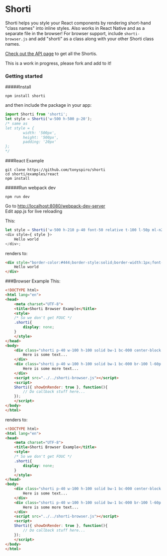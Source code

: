 # Shorti
Shorti helps you style your React components by rendering short-hand "class names" into inline styles.  Also works in React Native and as a separate file in the browser!  For browser support, include ```shorti-browser.js``` and add "shorti" as a class along with your other Shorti class names.

[Check out the API page](https://github.com/tonyspiro/shorti/blob/master/API.md) to get all the Shortis.

This is a work in progress, please fork and add to it!

### Getting started

#####Install
```
npm install shorti
```
and then include the package in your app:
```javascript
import Shorti from 'shorti';
let style = Shorti('w-500 h-500 p-20');
/* same as 
let style = {
		width: '500px',
		height: '500px',
		padding: '20px'
};
*/
```
###React Example
```
git clone https://github.com/tonyspiro/shorti
cd shorti/examples/react
npm install
```
#####Run webpack dev
```
npm run dev
```
Go to [http://localhost:8080/webpack-dev-server](http://localhost:8080/webpack-dev-server)<br>
Edit app.js for live reloading

This:
```javascript
let style = Shorti('w-500 h-210 p-40 font-50 relative t-100 l-50p ml-n205 solid bw-1 bc-444');
<div style={ style }>
	Hello world
</div>;
```
renders to:
```html
<div style="border-color:#444;border-style:solid;border-width:1px;font-size:50px;height:210px;left:50%;margin-left:-205px;padding:40px;position:relative;top:100px;width:500px;">
	Hello world
</div>
```
###Browser Example
This:
```html
<!DOCTYPE html>
<html lang="en">
<head>
	<meta charset="UTF-8">
	<title>Shorti Browser Example</title>
	<style>
	/* So we don't get FOUC */
	.shorti{
		display: none;
	}
	</style>
</head>
<body>
	<div class="shorti p-40 w-100 h-100 solid bw-1 bc-000 center-block t-100 relative">
		Here is some text...
	</div>
	<div class="shorti p-40 w-100 h-100 solid bw-1 bc-000 br-100 l-60p t-107 absolute">
		Here is some more text...
	</div>
	<script src="../../shorti-browser.js"></script>
	<script>
	Shorti({ showOnRender: true }, function(){
		// Do callback stuff here...
	});
	</script>
</body>
</html>
```
renders to:
```html
<!DOCTYPE html>
<html lang="en">
<head>
	<meta charset="UTF-8">
	<title>Shorti Browser Example</title>
	<style>
	/* So we don't get FOUC */
	.shorti{
		display: none;
	}
	</style>
</head>
<body>
	<div class="shorti p-40 w-100 h-100 solid bw-1 bc-000 center-block t-100 relative" style="border: 1px solid rgb(0, 0, 0); height: 100px; margin: 0px auto; padding: 40px; position: relative; top: 100px; width: 100px; display: block;">
		Here is some text...
	</div>
	<div class="shorti p-40 w-100 h-100 solid bw-1 bc-000 br-100 l-60p t-107 absolute" style="border: 1px solid rgb(0, 0, 0); border-radius: 100px; height: 100px; left: 60%; padding: 40px; position: absolute; top: 107px; width: 100px; display: block;">
		Here is some more text...
	</div>
	<script src="../../shorti-browser.js"></script>
	<script>
	Shorti({ showOnRender: true }, function(){
		// Do callback stuff here...
	});
	</script>
</body>
</html>
```

